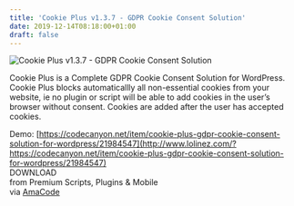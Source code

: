```yaml
---
title: 'Cookie Plus v1.3.7 - GDPR Cookie Consent Solution'
date: 2019-12-14T08:18:00+01:00
draft: false
---
```


![Cookie Plus v1.3.7 - GDPR Cookie Consent Solution](http://www.codelist.cc/uploads/posts/2019-02/1549128363_cookie-plus-v1.2.7-gdpr-cookie-consent-solution.png "Cookie Plus v1.3.7 - GDPR Cookie Consent Solution")  
  
Cookie Plus is a Complete GDPR Cookie Consent Solution for WordPress. Cookie Plus blocks automaticallly all non-essential cookies from your website, ie no plugin or script will be able to add cookies in the user’s browser without consent. Cookies are added after the user has accepted cookies.  
  
Demo: [https://codecanyon.net/item/cookie-plus-gdpr-cookie-consent-solution-for-wordpress/21984547](http://www.lolinez.com/?https://codecanyon.net/item/cookie-plus-gdpr-cookie-consent-solution-for-wordpress/21984547)  
DOWNLOAD  
from Premium Scripts, Plugins & Mobile  
via [AmaCode](https://amazcode.ooo)